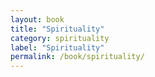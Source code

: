 ```yaml
---
layout: book
title: "Spirituality"
category: spirituality
label: "Spirituality"
permalink: /book/spirituality/
---
```


